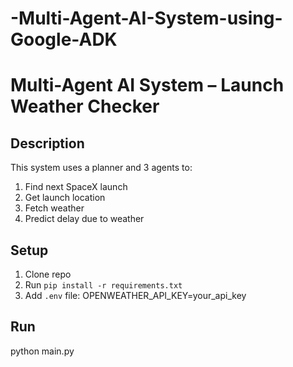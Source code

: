 # -Multi-Agent-AI-System-using-Google-ADK

# Multi-Agent AI System – Launch Weather Checker

## Description
This system uses a planner and 3 agents to:
1. Find next SpaceX launch
2. Get launch location
3. Fetch weather
4. Predict delay due to weather

## Setup
1. Clone repo
2. Run `pip install -r requirements.txt`
3. Add `.env` file:
   OPENWEATHER_API_KEY=your_api_key

## Run
python main.py



